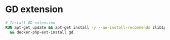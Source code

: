 # GD extension

```Dockerfile
# Install GD extension
RUN apt-get update && apt-get install -y --no-install-recommends zlib1g-dev libpng-dev && rm -rf /var/lib/apt/lists/* \
  && docker-php-ext-install gd
```